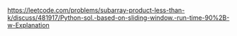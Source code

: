 https://leetcode.com/problems/subarray-product-less-than-k/discuss/481917/Python-sol.-based-on-sliding-window.-run-time-90%2B-w-Explanation